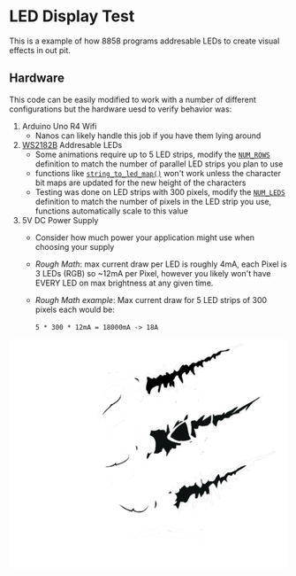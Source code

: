 # LED Display Test

This is a example of how 8858 programs addresable LEDs to create visual effects in out pit.

## Hardware

This code can be easily modified to work with a number of different configurations but the hardware uesd to verify behavior was:

1. Arduino Uno R4 Wifi
   - Nanos can likely handle this job if you have them lying around
2. [WS2182B](https://randomnerdtutorials.com/guide-for-ws2812b-addressable-rgb-led-strip-with-arduino/) Addresable LEDs
   - Some animations require up to 5 LED strips, modify the [`NUM_ROWS`](LED_Display_Test.ino) definition to match the number of parallel LED strips you plan to use
   - functions like [`string_to_led_map()`](string_to_led_map.ino) won't work unless the character bit maps are updated for the new height of the characters
   - Testing was done on LED strips with 300 pixels, modify the [`NUM_LEDS`](LED_Display_Test.ino) definition to match the number of pixels in the LED strip you use, functions automatically scale to this value
3. 5V DC Power Supply
   - Consider how much power your application might use when choosing your supply
   - *Rough Math*: max current draw per LED is roughly 4mA, each Pixel is 3 LEDs (RGB) so ~12mA per Pixel, however you likely won't have EVERY LED on max brightness at any given time.
   - *Rough Math example*: Max current draw for 5 LED strips of 300 pixels each would be:

      `5 * 300 * 12mA = 18000mA -> 18A`

[![Logo of Team 8858 'Beast from the East'](../../images/logos/8858_logo.png)](https://www.thebluealliance.com/team/8858)
